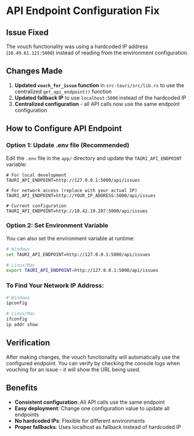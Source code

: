 # API Endpoint Configuration Fix

## Issue Fixed
The vouch functionality was using a hardcoded IP address (`10.49.61.121:5000`) instead of reading from the environment configuration.

## Changes Made
1. **Updated `vouch_for_issue` function** in `src-tauri/src/lib.rs` to use the centralized `get_api_endpoint()` function
2. **Updated fallback IP** to use `localhost:5000` instead of the hardcoded IP
3. **Centralized configuration** - all API calls now use the same endpoint configuration

## How to Configure API Endpoint

### Option 1: Update .env file (Recommended)
Edit the `.env` file in the `app/` directory and update the `TAURI_API_ENDPOINT` variable:

```properties
# For local development
TAURI_API_ENDPOINT=http://127.0.0.1:5000/api/issues

# For network access (replace with your actual IP)
TAURI_API_ENDPOINT=http://YOUR_IP_ADDRESS:5000/api/issues

# Current configuration
TAURI_API_ENDPOINT=http://10.42.19.207:5000/api/issues
```

### Option 2: Set Environment Variable
You can also set the environment variable at runtime:
```bash
# Windows
set TAURI_API_ENDPOINT=http://127.0.0.1:5000/api/issues

# Linux/Mac
export TAURI_API_ENDPOINT=http://127.0.0.1:5000/api/issues
```

### To Find Your Network IP Address:
```bash
# Windows
ipconfig

# Linux/Mac
ifconfig
ip addr show
```

## Verification
After making changes, the vouch functionality will automatically use the configured endpoint. You can verify by checking the console logs when vouching for an issue - it will show the URL being used.

## Benefits
- **Consistent configuration**: All API calls use the same endpoint
- **Easy deployment**: Change one configuration value to update all endpoints
- **No hardcoded IPs**: Flexible for different environments
- **Proper fallbacks**: Uses localhost as fallback instead of hardcoded IP